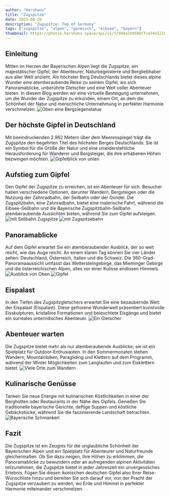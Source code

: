 ```yaml
---
author: "Harshanu"
title: "Zugspitze"
date: 2023-08-20
description: "Zugspitze: Top of Germany"
tags: ["zugspitze", "alpen", "garmisch", "eibsee", "bayern"]
thumbnail: https://photos.harshanu.space/api/v1/t/040a169586ffce34e521866a3f7bdcba9e2729f3/081gaa0s/fit_1280
---
```


## Einleitung

Mitten im Herzen der Bayerischen Alpen liegt die Zugspitze, ein majestätischer Gipfel, der Abenteurer, Naturbegeisterte und Bergliebhaber aus aller Welt anzieht. Als höchster Berg Deutschlands bietet dieses alpine Wunder eine atemberaubende Reise zu seinem Gipfel, wo sich Panoramablicke, unberührte Gletscher und eine Welt voller Abenteuer bieten. In diesem Blog werden wir eine virtuelle Besteigung unternehmen, um die Wunder der Zugspitze zu erkunden, einem Ort, an dem die Schönheit der Natur und menschliche Unternehmung in perfekter Harmonie verschmelzen.
![ Oben eine Bergziegenstatue ](https://photos.harshanu.space/api/v1/t/da3f0ec3402b26eac13770ca52db7c7306152892/081gaa0s/fit_1280)

## Der höchste Gipfel in Deutschland

Mit beeindruckenden 2.962 Metern über dem Meeresspiegel trägt die Zugspitze den begehrten Titel des höchsten Berges Deutschlands. Sie ist ein Symbol für die Größe der Natur und eine unwiderstehliche Herausforderung für Wanderer und Bergsteiger, die ihre erhabenen Höhen bezwingen möchten.
![ Gipfelblick von unten ](https://photos.harshanu.space/api/v1/t/02405c723428c07e054d69ddf467d5a46c85734e/081gaa0s/fit_1280)

## Aufstieg zum Gipfel

Den Gipfel der Zugspitze zu erreichen, ist ein Abenteuer für sich. Besucher haben verschiedene Optionen, darunter Wandern, Bergsteigen oder die Nutzung der Zahnradbahn, der Seilbahn oder der Gondel. Die Zugspitzbahn, eine Zahnradbahn, bietet eine malerische Fahrt, während die Eibsee-Seilbahn und die Bayerische Zugspitzbahn-Seilbahn atemberaubende Aussichten bieten, während Sie zum Gipfel aufsteigen.
![ mit Selibahn Zugspitze ](https://photos.harshanu.space/api/v1/t/6a3e1456fff1fc744d321100ffabf46649c37166/081gaa0s/fit_1280)
![ mit Zugspitzebahn ](https://photos.harshanu.space/api/v1/t/ed9dceeb8279c24571c88d11542fc540d92761d3/081gaa0s/fit_1280)

## Panoramablicke

Auf dem Gipfel erwartet Sie ein atemberaubender Ausblick, der so weit reicht, wie das Auge reicht. An einem klaren Tag können Sie vier Länder sehen: Deutschland, Österreich, Italien und die Schweiz. Die 360-Grad-Panoramaaussicht umfasst das Wettersteingebirge, das Mieminger Gebirge und die österreichischen Alpen, alles vor einer Kulisse endlosen Himmels.
![ Ausblick von Oben ](https://photos.harshanu.space/api/v1/t/e20ff0b3b0264c1043b0fd47c650bdc9d46ff9cc/081gaa0s/fit_1280)
![ Gipfel ](https://photos.harshanu.space/api/v1/t/34b44dc66c4bd7d939564840584a1776f8ac7204/081gaa0s/fit_1280)

## Eispalast

In den Tiefen des Zugspitzgletschers erwartet Sie eine bezaubernde Welt: der Eispalast (Eispalast). Diese gefrorene Wunderwelt präsentiert kunstvolle Eisskulpturen, kristalline Formationen und beleuchtete Eisgänge und bietet ein surreales unterirdisches Abenteuer.
![ Ein Gletscher ](https://photos.harshanu.space/api/v1/t/5a11f402eb3749add075d49c12b01254f4074e5f/081gaa0s/fit_1280)

## Abenteuer warten

Die Zugspitze bietet mehr als nur atemberaubende Ausblicke; sie ist ein Spielplatz für Outdoor-Enthusiasten. In den Sommermonaten stehen Wandern, Mountainbiken, Paragliding und Klettern auf dem Programm, während der Winter Möglichkeiten zum Langlaufen und zum Eisklettern bietet.
![ Viele Orte zum Wandern ](https://photos.harshanu.space/api/v1/t/0bc52b3dec3b5fd897ab2f2b2d5a82dd116c0210/081gaa0s/fit_1280)

## Kulinarische Genüsse

Tanken Sie neue Energie mit kulinarischen Köstlichkeiten in einer der Berghütten oder Restaurants in der Nähe des Gipfels. Genießen Sie traditionelle bayerische Gerichte, deftige Suppen und köstliche Gebäckstücke, während Sie die faszinierende Landschaft betrachten.
![ Bayerische Schmankerl ](https://photos.harshanu.space/api/v1/t/55a837dccd9aa20c8108f71acce22d87c8c74830/081gaa0s/fit_1280)

## Fazit

Die Zugspitze ist ein Zeugnis für die unglaubliche Schönheit der Bayerischen Alpen und ein Spielplatz für Abenteurer und Naturfreunde gleichermaßen. Ob Sie dazu neigen, ihre Höhen zu erklimmen, die Panoramablicke zu bewundern oder an aufregenden alpinen Aktivitäten teilzunehmen, die Zugspitze bietet in jeder Jahreszeit ein unvergessliches Erlebnis. Fügen Sie diesen ikonischen deutschen Gipfel also Ihrer Reise-Wunschliste hinzu und bereiten Sie sich darauf vor, von der Pracht der Zugspitze verzaubert zu werden, wo Erde und Himmel in perfekter Harmonie miteinander verschmelzen.